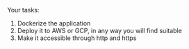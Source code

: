 Your tasks:
1. Dockerize the application
2. Deploy it to AWS or GCP, in any way you will find suitable
3. Make it accessible through http and https
